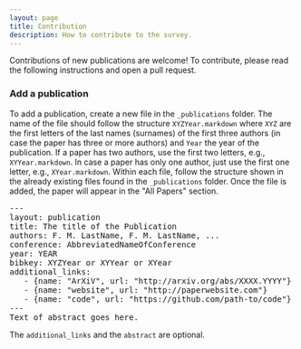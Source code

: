 ```yaml
---
layout: page
title: Contribution
description: How to contribute to the survey.
---
```


Contributions of new publications are welcome! To contribute, please read the following instructions and open a pull request.

### Add a publication

To add a publication, create a new file in the `_publications` folder.
The name of the file should follow the structure `XYZYear.markdown`
where `XYZ` are the first letters of the last names (surnames) of the first three authors (in case the paper has three or more authors)
and `Year` the year of the publication.
If a paper has two authors, use the first two letters, e.g., `XYYear.markdown`.
In case a paper has only one author, just use the first one letter, e.g., `XYear.markdown`.
Within each file, follow the structure shown in the already existing files found in the `_publications` folder.
Once the file is added, the paper will appear in the "All Papers" section.
<pre>
---
layout: publication
title: The title of the Publication
authors: F. M. LastName, F. M. LastName, ...
conference: AbbreviatedNameOfConference
year: YEAR
bibkey: XYZYear or XYYear or XYear
additional_links:
   - {name: "ArXiV", url: "http://arxiv.org/abs/XXXX.YYYY"}
   - {name: "website", url: "http://paperwebsite.com"}
   - {name: "code", url: "https://github.com/path-to/code"}
---
Text of abstract goes here.
</pre>

The `additional_links` and the `abstract` are optional.
